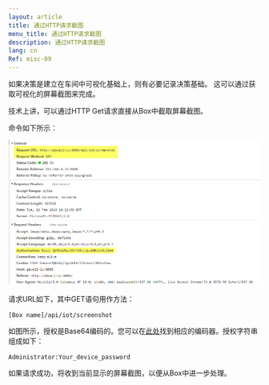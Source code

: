 ```yaml
---
layout: article
title: 通过HTTP请求截图
menu_title: 通过HTTP请求截图
description: 通过HTTP请求截图
lang: cn
Ref: misc-09
---
```



如果决策是建立在车间中可视化基础上，则有必要记录决策基础。
这可以通过获取可视化的屏幕截图来完成。

技术上讲，可以通过HTTP Get请求直接从Box中截取屏幕截图。

命令如下所示：

![HTTP Get Request](/assets/images/misc/Screenshot/Screenshot01.png)


请求URL如下，其中GET语句用作方法：

```
[Box name]/api/iot/screenshot
```


如图所示，授权是Base64编码的。您可以在[此处](https://www.base64encode.org/)找到相应的编码器。授权字符串组成如下：

```
Administrator:Your_device_password
```

如果请求成功，将收到当前显示的屏幕截图，以便从Box中进一步处理。